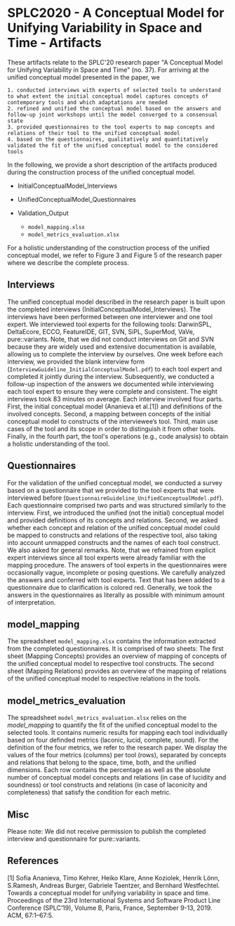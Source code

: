 # SPLC2020 - A Conceptual Model for Unifying Variability in Space and Time - Artifacts

These artifacts relate to the SPLC'20 research paper "A Conceptual Model for Unifying Variability in Space and Time" (no. 37). For arriving at the unified conceptual model presented in the paper, we

	1. conducted interviews with experts of selected tools to understand to what extent the initial conceptual model captures concepts of contemporary tools and which adaptations are needed
	2. refined and unified the conceptual model based on the answers and follow-up joint workshops until the model converged to a consensual state
	3. provided questionnaires to the tool experts to map concepts and relations of their tool to the unified conceptual model 
	4. based on the questionnaires, qualitatively and quantitatively validated the fit of the unified conceptual model to the considered tools

In the following, we provide a short description of the artifacts produced during the construction process of the unified conceptual model.


* InitialConceptualModel_Interviews

* UnifiedConceptualModel_Questionnaires

* Validation_Output
    * `model_mapping.xlsx`
    * `model_metrics_evaluation.xlsx`

For a holistic understanding of the construction process of the unified conceptual model, we refer to Figure 3 and Figure 5 of the research paper where we describe the complete process.

## Interviews 

The unified conceptual model described in the research paper is built upon the completed interviews (InitialConceptualModel_Interviews). 
The interviews have been performed between one interviewer and one tool expert. We interviewed tool experts for the following tools: DarwinSPL, DeltaEcore, ECCO, FeatureIDE, GIT, SVN, SiPL, SuperMod, VaVe, pure::variants. Note, that we did not conduct interviews on Git and SVN because they are widely used and extensive documentation is available, allowing us to complete the interview by ourselves. One week before each interview, we provided the blank interview form (`InterviewGuideline_InitialConceptualModel.pdf`) to each tool expert and completed it jointly during the interview. Subsequently, we conducted a follow-up inspection of the answers we documented while interviewing each tool expert to ensure they were complete and consistent. The eight interviews took 83 minutes on average.
Each interview involved four parts. First, the initial conceptual model (Ananieva et al.[1]) and definitions of the involved concepts. Second, a mapping between concepts of the initial conceptual model to constructs of the interviewee’s tool. Third, main use cases of the tool and its scope in order to distinguish it from other tools. Finally, in the fourth part, the tool's operations (e.g., code analysis) to obtain a holistic understanding of the tool.

## Questionnaires 

For the validation of the unified conceptual model, we conducted a survey based on a questionnaire that we provided to the tool experts that were interviewed before (`QuestionnaireGuideline_UnifiedConceptualModel.pdf`). Each questionnaire comprised two parts and was structured similarly to the interview. First, we introduced the unified (not the initial) conceptual model and provided definitions of its concepts and relations. Second, we asked whether each concept and relation of the unified conceptual model could be mapped to constructs and relations of the respective tool, also taking into account unmapped constructs and the names of each tool construct. We also asked for general remarks. Note, that we refrained from explicit expert interviews since all tool experts were already familiar with the mapping procedure. The answers of tool experts in the questionnaires were occasionally vague, incomplete or posing questions. We carefully analyzed the answers and conferred with tool experts. Text that has been added to a questionnaire due to clarification is colored red. Generally, we took the answers in the questionnaires as literally as possible with minimum amount of interpretation.

## model_mapping

The spreadsheet `model_mapping.xlsx` contains the information extracted from the completed questionnaires. It is comprised of two sheets: The first sheet (Mapping Concepts) provides an overview of mapping of concepts of the unified conceptual model to respective tool constructs. The second sheet (Mapping Relations) provides an overview of the mapping of relations of the unified conceptual model to respective relations in the tools. 

## model_metrics_evaluation 

The spreadsheet `model_metrics_evaluation.xlsx` relies on the *model_mapping* to quantify the fit of the unified conceptual model to the selected tools. It contains numeric results for mapping each tool individually based on four definded metrics (laconic, lucid, complete, sound). For the definition of the four metrics, we refer to the research paper. We display the values of the four metrics (columns) per tool (rows), separated by concepts and relations that belong to the space, time, both, and the unified dimensions. Each row contains the percentage as well as the absolute number of conceptual model concepts and relations (in case of lucidity and soundness) or tool constructs and relations (in case of laconicity and completeness) that satisfy the condition for each metric.

## Misc

Please note: We did not receive permission to publish the completed interview and questionnaire for pure::variants.

## References

[1] Sofia  Ananieva,  Timo  Kehrer,  Heiko  Klare,  Anne  Koziolek,  Henrik  Lönn,  S.Ramesh, Andreas Burger, Gabriele Taentzer, and Bernhard Westfechtel. Towards a conceptual model for unifying variability in space and time. Proceedings of the 23rd International Systems and Software Product Line Conference (SPLC’19), Volume B, Paris, France, September 9-13, 2019. ACM, 67:1–67:5.
